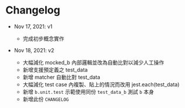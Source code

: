 # Changelog

  - Nov 17, 2021: v1

    - 完成初步概念實作

  - Nov 18, 2021: v2

    - 大幅減化 mocked_b 內部邏輯並改為自動比對以減少人工操作
    - 新增支援預定義之 test_data
    - 新增 matcher 自動比對 test_data
    - 大幅減化 test case 內複製、貼上的情況而改用 jest.each(test_data)
    - 新增 `b.unit.test` 示範使用同份 `test_data_b` 測試 `b` 本身
    - 新增此份 `CHANGELOG`
